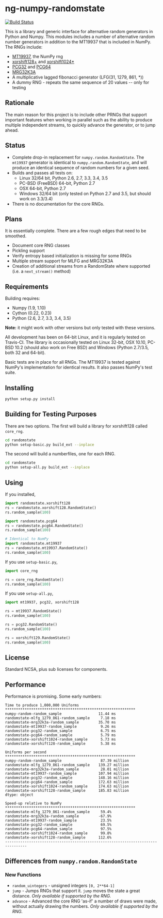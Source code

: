 # ng-numpy-randomstate
[![Build Status](https://travis-ci.org/bashtage/ng-numpy-randomstate.svg?branch=master)](https://travis-ci.org/bashtage/ng-numpy-randomstate)

This is a library and generic interface for alternative random generators 
in Python and Numpy. This modules includes a number of alternative random 
number generators in addition to the MT19937 that is included in NumPy. 
The RNGs include:

* [MT19937](https://github.com/numpy/numpy/blob/master/numpy/random/mtrand/),
 the NumPy rng
* [xorshift128+](http://xorshift.di.unimi.it/) and 
[xorshift1024*](http://xorshift.di.unimi.it/)
* [PCG32](http://www.pcg-random.org/) and [PCG64](http:w//www.pcg-random.org/)
* [MRG32K3A](http://simul.iro.umontreal.ca/rng)
* A multiplicative lagged fibonacci generator (LFG(31, 1279, 861, *))
* A dummy RNG  - repeats the same sequence of 20 values -- only for testing

## Rationale
The main reason for this project is to include other PRNGs that support 
important features when working in parallel such as the ability to produce 
multiple independent streams, to quickly advance the generator, or to jump 
ahead.

## Status

* Complete drop-in replacement for `numpy.random.RandomState`. The `mt19937` 
generator is identical to `numpy.random.RandomState`, and will produce an 
identical sequence of random numbers for a given seed.   
* Builds and passes all tests on:
  * Linux 32/64 bit, Python 2.6, 2.7, 3.3, 3.4, 3.5
  * PC-BSD (FreeBSD) 64-bit, Python 2.7
  * OSX  64-bit, Python 2.7
  * Windows 32/64 bit (only tested on Python 2.7 and 3.5, but should work on 3.3/3.4)
* There is no documentation for the core RNGs.

## Plans
It is essentially complete.  There are a few rough edges that need to be smoothed.
  
  * Document core RNG classes
  * Pickling support
  * Verify entropy based initialization is missing for some RNGs
  * Multiple stream support for MLFG and MRG32K3A
  * Creation of additional streams from a RandomState where supported (i.e. 
  a `next_stream()` method)
  
## Requirements
Building requires:

  * Numpy (1.9, 1.10)
  * Cython (0.22, 0.23)
  * Python (2.6, 2.7, 3.3, 3.4, 3.5)

**Note:** it might work with other versions but only tested with these 
versions. 

All development has been on 64-bit Linux, and it is regularly tested on 
Travis-CI. The library is occasionally tested on Linux 32-bit,  OSX 10.10, 
PC-BSD 10.2 (should also work on Free BSD) and Windows (Python 2.7/3.5, 
both 32 and 64-bit).

Basic tests are in place for all RNGs. The MT19937 is tested against NumPy's 
implementation for identical results. It also passes NumPy's test suite.

## Installing

```bash
python setup.py install
```

## Building for Testing Purposes

There are two options.  The first will build a library for xorshift128 called
`core_rng`.  

```bash
cd randomstate
python setup-basic.py build_ext --inplace
```

The second will build a numberfiles, one for each RNG.

```bash
cd randomstate
python setup-all.py build_ext --inplace
```

## Using
If you installed,

```python
import randomstate.xorshift128
rs = randomstate.xorshift128.RandomState()
rs.random_sample(100)

import randomstate.pcg64
rs = randomstate.pcg64.RandomState()
rs.random_sample(100)

# Identical to NumPy
import randomstate.mt19937
rs = randomstate.mt19937.RandomState()
rs.random_sample(100)
```

If you use `setup-basic.py`, 

```python
import core_rng

rs = core_rng.RandomState()
rs.random_sample(100)
```

If you use `setup-all.py`, 

```python
import mt19937, pcg32, xorshift128

rs = mt19937.RandomState()
rs.random_sample(100)

rs = pcg32.RandomState()
rs.random_sample(100)

rs = xorshift129.RandomState()
rs.random_sample(100)
```

## License
Standard NCSA, plus sub licenses for components.

## Performance
Performance is promising.  Some early numbers:

```
Time to produce 1,000,000 Uniforms
************************************************************
numpy-random-random_sample                 11.44 ms
randomstate-mlfg_1279_861-random_sample     7.18 ms
randomstate-mrg32k3a-random_sample         35.70 ms
randomstate-mt19937-random_sample           9.26 ms
randomstate-pcg32-random_sample             6.75 ms
randomstate-pcg64-random_sample             5.79 ms
randomstate-xorshift1024-random_sample      5.73 ms
randomstate-xorshift128-random_sample       5.38 ms

Uniforms per second
************************************************************
numpy-random-random_sample                  87.39 million
randomstate-mlfg_1279_861-random_sample    139.27 million
randomstate-mrg32k3a-random_sample          28.01 million
randomstate-mt19937-random_sample          107.94 million
randomstate-pcg32-random_sample            148.16 million
randomstate-pcg64-random_sample            172.63 million
randomstate-xorshift1024-random_sample     174.63 million
randomstate-xorshift128-random_sample      185.83 million
dtype: object

Speed-up relative to NumPy
************************************************************
randomstate-mlfg_1279_861-random_sample     59.4%
randomstate-mrg32k3a-random_sample         -67.9%
randomstate-mt19937-random_sample           23.5%
randomstate-pcg32-random_sample             69.5%
randomstate-pcg64-random_sample             97.5%
randomstate-xorshift1024-random_sample      99.8%
randomstate-xorshift128-random_sample      112.6%
--------------------------------------------------------------------------------
```

## Differences from `numpy.random.RandomState`

### New Functions

* `random_uintegers` - unsigned integers `[0, 2**64-1]` 
* `jump` - Jumps RNGs that support it.  `jump` moves the state a great 
distance. _Only available if supported by the RNG._
* `advance` - Advanced the core RNG 'as-if' a number of draws were made, 
without actually drawing the numbers. _Only available if supported by the RNG._
